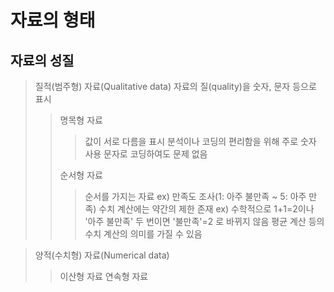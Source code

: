 # 자료의 형태

## 자료의 성질

> 질적(범주형) 자료(Qualitative data)
>  자료의 질(quality)을 숫자, 문자 등으로 표시
>  
>  > 명목형 자료
>  >  > 값이 서로 다름을 표시
>  >  > 분석이나 코딩의 편리함을 위해 주로 숫자 사용
>  >  > 문자로 코딩하여도 문제 없음
>  >  > 
>  > 순서형 자료
>  >  > 순서를 가지는 자료
>  >  > ex) 만족도 조사(1: 아주 불만족 ~ 5: 아주 만족)
>  >  > 수치 계산에는 약간의 제한 존재 ex) 수학적으로 1+1=2이나 '아주 불만족' 두 번이면 '불만족'=2 로 바뀌지 않음
>  >  > 평균 계산 등의 수치 계산의 의미를 가질 수 있음


> 양적(수치형) 자료(Numerical data)
>  > 이산형 자료
>  > 연속형 자료
